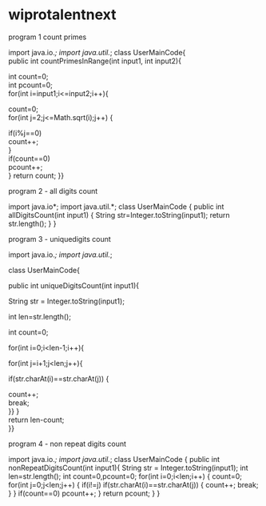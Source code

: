 # wiprotalentnext
program 1 count primes

import java.io.*; 
import java.util.*;
class UserMainCode{     
  public int countPrimesInRange(int input1, int input2){      
 
   int count=0;        
   int pcount=0;         
  for(int i=input1;i<=input2;i++){   
      
  count=0;        
for(int j=2;j<=Math.sqrt(i);j++) {       
 
if(i%j==0)         
  count++;       
  }       
if(count==0)         
  pcount++;     
  } 
  return count; 
  }}
  
program 2 - all digits count 

import java.io*;
import java.util.*;
class UserMainCode
{
   public int allDigitsCount(int input1)
{
   String str=Integer.toString(input1);
   return str.length();
  }
}

program 3 - uniquedigits count

import java.io.*;
import  java.util.*;

class UserMainCode{

public int uniqueDigitsCount(int input1){

String str = Integer.toString(input1);

int len=str.length();   

int count=0;

for(int i=0;i<len-1;i++){           

for(int j=i+1;j<len;j++){               

if(str.charAt(i)==str.charAt(j)) {           

count++;                     
break;                 
}} 
 }       
  return len-count;   
}}

program 4 - non repeat digits count

import java.io.*;
import  java.util.*;
class UserMainCode
{
public int nonRepeatDigitsCount(int input1){
String str = Integer.toString(input1);
int len=str.length();
int count=0,pcount=0;
for(int i=0;i<len;i++)
{
          count=0;
for(int j=0;j<len;j++)
{
                if(i!=j)
if(str.charAt(i)==str.charAt(j))
{
count++;
break;
}
}
            if(count==0)
              pcount++;
}
return pcount;
}
}
